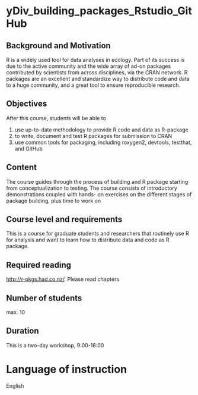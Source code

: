 # yDiv_building_packages_Rstudio_GitHub

## Background and Motivation
R is a widely used tool for data analyses in ecology. Part of its success is due to the active community and the wide array of ad-on packages contributed by scientists from across disciplines, via the CRAN network. R packages are an excellent and standardize way to distribute code and data to a huge community, and a great tool to ensure reproducible research.

## Objectives
After this course, students will be able to

1.	use up-to-date methodology to provide R code and data as R-package
2.	to write, document and test R packages for submission to CRAN
3.	use common tools for packaging, including roxygen2, devtools, testthat, and GitHub

## Content
The course guides through the process of building and R package starting from conceptualization to testing. The course consists of introductory demonstrations coupled with hands- on exercises on the different stages of package building, plus time to work on 

## Course level and requirements
This is a course for graduate students and researchers that routinely use R for analysis and want to learn how to distribute data and code as R package.

## Required reading
http://r-pkgs.had.co.nz/. Please read chapters 

## Number of students
max. 10

## Duration
This is a two-day workshop, 9:00-16:00

# Language of instruction
English
